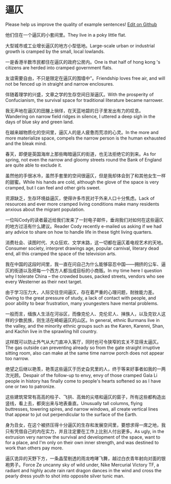 # 逼仄

Please help us improve the quality of example sentences! [Edit on Github](https://github.com/jiyushe/jiyu-example-sentence-source/blob/main/chinese/bize.md)

<p><span class="chinese">他们住在一个逼仄的小套间里。</span><span class="english">They live in a poky little flat.</span></p>

<p><span class="chinese">大型城市或工业增长逼仄的地方小型低地。</span><span class="english">Large-scale urban or industrial growth is cramped by the small, local lowlands.</span></p>

<p><span class="chinese">一是香港半数市民都住在逼仄的政府公房内。</span><span class="english">One is that half of hong kong 's citizens are herded into cramped government flats.</span></p>

<p><span class="chinese">友谊需要自由，不只是限定在逼仄的围墙中”。</span><span class="english">Friendship loves free air, and will not be fenced up in straight and narrow enclosures.</span></p>

<p><span class="chinese">伴随着理学的兴盛，文章之学的生存空间日渐逼仄。</span><span class="english">With the prosperity of Confucianism, the survival space for traditional literature became narrower.</span></p>

<p><span class="chinese">我无声地在逼仄的田塍上徜徉，在天蓝地碧的日子里发出有力的叹息。</span><span class="english">Wandering on narrow field ridges in silence, I uttered a deep sigh in the days of blue sky and green land.</span></p>

<p><span class="chinese">在越来越物质化的空间里，逼仄人的是人疲惫而荒凉的心灵。</span><span class="english">In the more and more materialize space, compels the narrow person is the human exhausted and the bleak mind.</span></p>

<p><span class="chinese">春天，即便是英国海岸上那些晦暗逼仄的街道，也无法拒绝它的到来。</span><span class="english">As for spring, not even the narrow and gloomy streets round the Bank of England are quite able to exclude it.</span></p>

<p><span class="chinese">虽然他的手很冰冷，虽然手套里的空间很逼仄，但是我却体会到了和其他女生一样的甜蜜。</span><span class="english">While his hands are cold, although the glove of the space is very cramped, but I can feel and other girls sweet.</span></p>

<p><span class="chinese">资源缺乏，生存环境益逼仄，使得许多市民对于外来人口十分焦虑。</span><span class="english">Lack of resources and ever more cramped living conditions make many residents anxious about the migrant population.</span></p>

<p><span class="chinese">一位叫Cody的读者最近给我们发来了一封电子邮件，垂询我们对如何在这些逼仄的地方过活有什么建议。</span><span class="english">Reader Cody recently e-mailed us asking if we had any advice to share on how to handle life in these tight living quarters.</span></p>

<p><span class="chinese">消费社会、读图时代、大众狂欢、文学末路，这一切都在逼仄着电视艺术的天地。</span><span class="english">Consumer society, interpret drawings age, popular carnival, literary dead end, all this cramped the space of the television arts.</span></p>

<p><span class="chinese">我在中国的这段时间里，我一直在问自己为什么能够容忍中国——拥挤的公车、逼仄的街道以及把每一个西方人都当成目标的小商贩。</span><span class="english">In my time here I question why I tolerate China – the crowded buses, packed streets, vendors who see every Westerner as their next target.</span></p>

<p><span class="chinese">由于学习压力大，人际交往空间逼仄，存在着严重的心理问题，耐挫能力差。</span><span class="english">Owing to the great pressure of study, a lack of contact with people, and poor ability to bear frustration, many youngesters have mental problems.</span></p>

<p><span class="chinese">一般而言，缅族人生活在河谷区，而像克伦人、克伦尼人、掸族人，以及克钦人这样的少数民族，则生活在崎岖逼仄的山区。</span><span class="english">In general, ethnic Burmans live in the valley, and the minority ethnic groups such as the Karen, Karenni, Shan, and Kachin live in the sprawling hill country.</span></p>

<p><span class="chinese">这样既可以防止外气从大门直冲入客厅，同时也可令狭窄的玄关不显得太逼仄。</span><span class="english">The gas outside can preventing already so from the gate straight irruptive sitting room, also can make at the same time narrow porch does not appear too narrow.</span></p>

<p><span class="chinese">绝望之后继以艳羡，艳羡这些逼仄于历史旮旯里的人，终于等来好事者如我的一两次光顾。</span><span class="english">Despair of the follow-up to envy, envy of those cramped Gala Li people in history has finally come to people's hearts softened so as I have one or two to patronize.</span></p>

<p><span class="chinese">这些建筑常常有高高的柱子、飞拱、高耸的尖塔和逼仄的窗子，所有这些都构造出竖线，看上去，都突出来与地表垂直。</span><span class="english">Unusually tall columns, flying buttresses, towering spires, and narrow windows, all create vertical lines that appear to jut out perpendicular to the surface of the Earth.</span></p>

<p><span class="chinese">身为丑女，在这个被挤压得十分逼仄的生存和发展空间里，要想求得一席之地，我只有凭借自己的内在实力，并且注定要在工作上比别人付出更多。</span><span class="english">As ugly, in the extrusion very narrow the survival and development of the space, want to for a place, and I'm only on their own inner strength, and was destined to work than others pay more.</span></p>

<p><span class="chinese">逼仄诡异的天野下方，一条晶莹剔透的雨龙咆哮飞舞，越过白衣青年射向对面的银袍男子。</span><span class="english">Force Ze uncanny sky of wild under, Nike Mercurial Victory TF, a radiant and highly acute rain rant dragon dances in the wind and cross the pearly dress youth to shot into opposite silver tunic man.</span></p>

